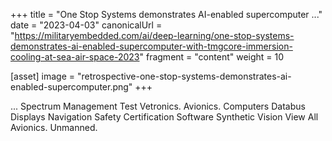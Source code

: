 +++
title = "One Stop Systems demonstrates AI-enabled supercomputer ..."
date = "2023-04-03"
canonicalUrl = "https://militaryembedded.com/ai/deep-learning/one-stop-systems-demonstrates-ai-enabled-supercomputer-with-tmgcore-immersion-cooling-at-sea-air-space-2023"
fragment = "content"
weight = 10

[asset]
    image = "retrospective-one-stop-systems-demonstrates-ai-enabled-supercomputer.png"
+++

... Spectrum Management Test Vetronics. Avionics. Computers Databus 
Displays Navigation Safety Certification Software Synthetic Vision View All 
Avionics. Unmanned.
